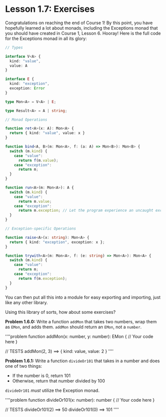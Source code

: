 # Lesson 1.7: Exercises

Congratulations on reaching the end of Course 1! By this point, you have hopefully learned a lot about monads, including the Exceptions monad that you should have created in Course 1, Lesson 6. Hooray! Here is the full code for the Exceptions monad in all its glory:

```typescript
// Types

interface V<A> {
  kind: "value",
  value: A
}

interface E {
  kind: "exception",
  exception: Error
}

type Mon<A> = V<A> | E;

type Result<A> = A | string;

// Monad Operations

function ret<A>(x: A): Mon<A> {
  return { kind: "value", value: x }
}

function bind<A, B>(m: Mon<A>, f: (a: A) => Mon<B>): Mon<B> {
  switch (m.kind) {
    case "value":
      return f(m.value);
    case "exception":
      return m;
  }
}

function run<A>(m: Mon<A>): A {
  switch (m.kind) {
    case "value":
      return m.value;
    case "exception":
      return m.exception; // Let the program experience an uncaught exception
  }
}

// Exception-specific Operations

function raise<A>(x: string): Mon<A> {
  return { kind: "exception", exception: x };
}

function trywith<A>(m: Mon<A>, f: (e: string) => Mon<A>): Mon<A> {
  switch (m.kind) {
    case "value":
      return m;
    case "exception":
      return f(m.exception);
  }
}
```

You can then put all this into a module for easy exporting and importing, just like any other library.

Using this library of sorts, how about some exercises?

**Problem 1.6.0:** Write a function `addMon` that takes two numbers, wrap them as `EMon`, and adds them. `addMon` should return an `EMon`, not a `number`.

''''problem
function addMon<number>(x: number, y: number): EMon<number> {
  // Your code here
}

// TESTS
addMon<number>(2, 3) ==> { kind: value, value: 2 }
''''

**Problem 1.6.1:** Write a function `divideOr101` that takes in a number and does one of two things:
- If the number is 0, return 101
- Otherwise, return that number divided by 100

`divideOr101` _must_ utilize the Exception monad.

''''problem
function divideOr101(x: number): number {
  // Your code here
}

// TESTS
divideOr101(2) ==> 50
divideOr101(0) ==> 101
''''

